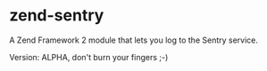 zend-sentry
===========

A Zend Framework 2 module that lets you log to the Sentry service.

Version: ALPHA, don't burn your fingers ;-)
